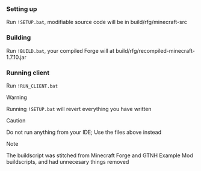 ### Setting up
Run ```!SETUP.bat```, modifiable source code will be in build/rfg/minecraft-src
### Building
Run ```!BUILD.bat```, your compiled Forge will at build/rfg/recompiled-minecraft-1.7.10.jar
### Running client
Run ```!RUN_CLIENT.bat```
>[!WARNING]
>Running ```!SETUP.bat``` will revert everything you have written

>[!CAUTION]
>Do not run anything from your IDE; Use the files above instead

>[!NOTE]
>The buildscript was stitched from Minecraft Forge and GTNH Example Mod buildscripts, and had unnecesary things removed
